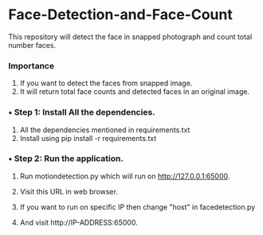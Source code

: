 # Face-Detection-and-Face-Count
This repository will detect the face in snapped photograph and count total number faces.

### Importance
1.  If you want to detect the faces from snapped image.
2.  It will return total face counts and detected faces in an original image.


### •   Step 1: Install All the dependencies.

1.  All the dependencies mentioned in requirements.txt
2.  Install using pip install -r requirements.txt

### •   Step 2: Run the application.

1.  Run motiondetection.py which will run on http://127.0.0.1:65000.
2.  Visit this URL in web browser.

3.  If you want to run on specific IP then change "host" in facedetection.py
4.  And visit http://IP-ADDRESS:65000.
